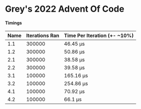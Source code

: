 # Grey's 2022 Advent Of Code

#### Timings

Name | Iterations Ran | Time Per Iteration (+- ~10%)
-- | -- | --
1.1 | 300000 | 46.45 µs
1.2 | 300000 | 50.86 µs
2.1 | 300000 | 38.58 µs
2.2 | 300000 | 39.58 µs
3.1 | 100000 | 165.16 µs
3.2 | 100000 | 254.86 µs
4.1 | 100000 | 70.92 µs
4.2 | 100000 | 66.1 µs
